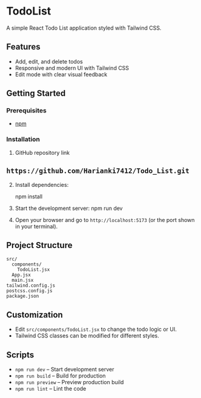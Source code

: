 # TodoList

A simple React Todo List application styled with Tailwind CSS.

## Features

- Add, edit, and delete todos
- Responsive and modern UI with Tailwind CSS
- Edit mode with clear visual feedback

## Getting Started

### Prerequisites
- [npm](https://www.npmjs.com/)

### Installation

1. GitHub repository link 

## `https://github.com/Harianki7412/Todo_List.git`


2. Install dependencies:

   npm install

3. Start the development server:
   npm run dev

4. Open your browser and go to `http://localhost:5173` (or the port shown in your terminal).

## Project Structure

```
src/
  components/
    TodoList.jsx
  App.jsx
  main.jsx
tailwind.config.js
postcss.config.js
package.json
```

## Customization

- Edit `src/components/TodoList.jsx` to change the todo logic or UI.
- Tailwind CSS classes can be modified for different styles.

## Scripts

- `npm run dev` – Start development server
- `npm run build` – Build for production
- `npm run preview` – Preview production build
- `npm run lint` – Lint the code
